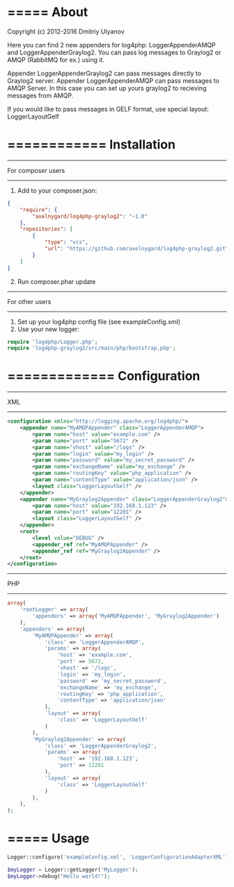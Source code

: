 =====
About
=====
Copyright (c) 2012-2016 Dmitriy Ulyanov

Here you can find 2 new appenders for log4php: LoggerAppenderAMQP and LoggerAppenderGraylog2.
You can pass log messages to Graylog2 or AMQP (RabbitMQ for ex.) using it.

Appender LoggerAppenderGraylog2 can pass messages directly to Graylog2 server.
Appender LoggerAppenderAMQP can pass messages to AMQP Server. In this case you can set up yours graylog2 to recieving messages from AMQP.

If you would like to pass messages in GELF format, use special layout: LoggerLayoutGelf

============
Installation
============

******************
For composer users
******************

1. Add to your composer.json:

 ```JSON
 {
     "require": {
         "axelnygard/log4php-graylog2": "~1.0"
     },
     "repositories": [
         {
             "type": "vcs",
             "url": "https://github.com/axelnygard/log4php-graylog2.git"
         }
     ]
 }
 ```

2. Run composer.phar update

***************
For other users
***************

1. Set up your log4php config file (see exampleConfig.xml)
2. Use your new logger:

 ```PHP
 require 'log4php/Logger.php';
 require 'log4php-graylog2/src/main/php/bootstrap.php';
 ```

=============
Configuration
=============

***
XML
***

```XML
<configuration xmlns="http://logging.apache.org/log4php/">
    <appender name="MyAMQPAppender" class="LoggerAppenderAMQP">
        <param name="host" value="example.com" />
        <param name="port" value="5672" />
        <param name="vhost" value="/logs" />
        <param name="login" value="my_login" />
        <param name="password" value="my_secret_password" />
        <param name="exchangeName" value="my_exchange" />
        <param name="routingKey" value="php_application" />
        <param name="contentType" value="application/json" />
        <layout class="LoggerLayoutGelf" />
    </appender>
    <appender name="MyGraylog2Appender" class="LoggerAppenderGraylog2">
        <param name="host" value="192.168.1.123" />
        <param name="port" value="12201" />
        <layout class="LoggerLayoutGelf" />
    </appender>
    <root>
        <level value="DEBUG" />
        <appender_ref ref="MyAMQPAppender" />
        <appender_ref ref="MyGraylog2Appender" />
    </root>
</configuration>
```

***
PHP
***

```PHP
array(
    'rootLogger' => array(
        'appenders' => array('MyAMQPAppender', 'MyGraylog2Appender')
    ),
    'appenders' => array(
        'MyAMQPAppender' => array(
            'class' => 'LoggerAppenderAMQP',
            'params' => array(
                'host' => 'example.com',
                'port' => 5672,
                'vhost' => '/logs',
                'login' => 'my_login',
                'password' => 'my_secret_password',
                'exchangeName' => 'my_exchange',
                'routingKey' => 'php_application',
                'contentType' => 'application/json'
            ),
            'layout' => array(
                'class' => 'LoggerLayoutGelf'
            )
        ),
        'MyGraylog2Appender' => array(
            'class' => 'LoggerAppenderGraylog2',
            'params' => array(
                'host' => '192.168.1.123',
                'port' => 12201
            ),
            'layout' => array(
                'class' => 'LoggerLayoutGelf'
            )
        ),
    ),
);
```

=====
Usage
=====

```PHP
Logger::configure('exampleConfig.xml', 'LoggerConfigurationAdapterXML');

$myLogger = Logger::getLogger('MyLogger');
$myLogger->debug("Hello world!");
```
